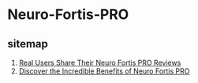 # Neuro-Fortis-PRO

## sitemap

 1. [Real Users Share Their Neuro Fortis PRO Reviews](https://github.com/samytores/Neuro-Fortis-PRO/blob/38565d7f03ad0c707ad4ea545be456b7e5640379/Real%20Users%20Share%20Their%20Neuro%20Fortis%20PRO%20Reviews.md)
 2. [Discover the Incredible Benefits of Neuro Fortis PRO](https://github.com/samytores/Neuro-Fortis-PRO/blob/e0744ac33466c1fbc5ff3cffabb52a68be98e094/posts/Discover-the-Incredible-Benefits-of-Neuro-Fortis-PRO.md)

